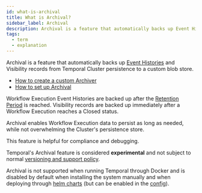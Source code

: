 ```yaml
---
id: what-is-archival
title: What is Archival?
sidebar_label: Archival
description: Archival is a feature that automatically backs up Event Histories from Temporal Cluster persistence to a custom blob store after the Closed Workflow Execution retention period is reached.
tags:
  - term
  - explanation
---
```


Archival is a feature that automatically backs up [Event Histories](/concepts/what-is-an-event-history) and Visibility records from Temporal Cluster persistence to a custom blob store.

- [How to create a custom Archiver](/clusters/how-to-create-a-custom-archiver)
- [How to set up Archival](/clusters/how-to-set-up-archival)

Workflow Execution Event Histories are backed up after the [Retention Period](/concepts/what-is-a-namespace#retention-period) is reached.
Visibility records are backed up immediately after a Workflow Execution reaches a Closed status.

Archival enables Workflow Execution data to persist as long as needed, while not overwhelming the Cluster's persistence store.

This feature is helpful for compliance and debugging.

Temporal's Archival feature is considered **experimental** and not subject to normal [versioning and support policy](/clusters).

Archival is not supported when running Temporal through Docker and is disabled by default when installing the system manually and when deploying through [helm charts](https://github.com/temporalio/helm-charts/blob/master/templates/server-configmap.yaml) (but can be enabled in the [config](https://github.com/temporalio/temporal/blob/master/config/development.yaml)).
